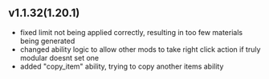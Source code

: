 ## v1.1.32(1.20.1)
- fixed limit not being applied correctly, resulting in too few materials being generated
- changed ability logic to allow other mods to take right click action if truly modular doesnt set one
- added "copy_item" ability, trying to copy another items ability